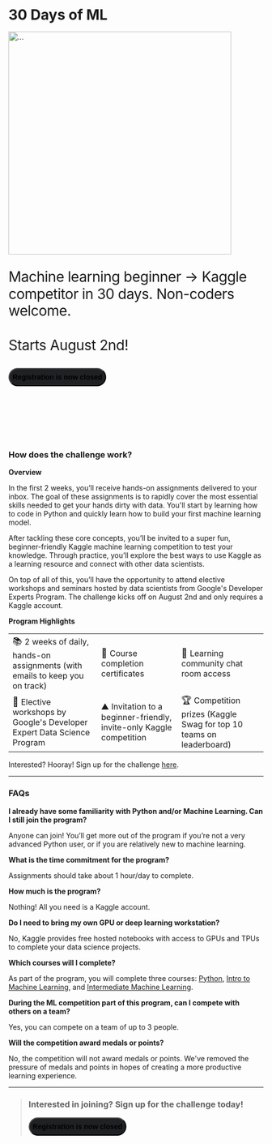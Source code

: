 <div class="CmsPageStyles_Wrapper-sc-sv7l5d cmikCS"><div wrap="wrap" class="sc-pZMyb gJSivh"><div class="sc-oTPCg iokgCh"><h1 class="sc-fznKkj sc-fznZeY sc-pcmTJ la-dTKd" style="margin-bottom: 16px;">30 Days of ML</h1><span class="sc-fznWOq sc-fzolEj sc-pjGbq doPBKh" style="margin-bottom: 24px;"></span></div><div wrap="wrap" class="sc-qQXoI iRurFz"></div></div><div class="CmsPageStyles_Content-sc-d9zw39 gykFBh"><div class="CmsPageStyles_PageContent-sc-1etq1kq cmeTsi"><div class="CmsPageStyles_MarkdownConverterWrapper-sc-1nd6vs0 iIshxq"><div class="cms-page-content">
<!-- <style scoped="">
    .main-content { 
        max-width: 900px; 
        width: 100%;
    }
</style>
 -->
<div class="main-content">

<div> <img class="cms-img-right" src="https://storage.googleapis.com/kaggle-media/Images/30_Days_ML_Hero.png" alt="..." style="width:440px; "> <p style="font-size: 28px; line-height: 1.2em; letter-spacing: -0.5px; ">Machine learning beginner → Kaggle competitor in 30 days. Non-coders welcome. <br><br>Starts August 2nd!</p><a href=""> <button class="cms-primary-button" style="background-color: rgb(32, 33, 36); border-radius: 20px; height: 36px; font-size: 14px; font-weight: 700; cursor: pointer;">Registration is now closed</button> </a></div>
<br>
<br>
<br>
<br>
<br>
<br>

<h3>How does the challenge work?</h3>
<p><strong>Overview</strong></p>
<p>
In the first 2 weeks, you’ll receive hands-on assignments delivered to your inbox. The goal of these assignments is to rapidly cover the most essential skills needed to get your hands dirty with data. You'll start by learning how to code in Python and quickly learn how to build your first machine learning model.
</p>
<p>
After tackling these core concepts, you’ll be invited to a super fun, beginner-friendly Kaggle machine learning competition to test your knowledge. Through practice, you’ll explore the best ways to use Kaggle as a learning resource and connect with other data scientists.
</p>
<p>
On top of all of this, you’ll have the opportunity to attend elective workshops and seminars hosted by data scientists from Google's Developer Experts Program. The challenge kicks off on August 2nd and only requires a Kaggle account.
</p>
<p><strong>Program Highlights</strong></p>
<table style="width:100%; border=0">
  <tbody><tr>
    <td><span style="font-size: 18px"> 📚 </span> 2 weeks of daily, hands-on assignments (with emails to keep you on track)</td>
    <td><span style="font-size: 18px"> 📃 </span> Course completion certificates</td>
    <td><span style="font-size: 18px"> 💬 </span> Learning community chat room access</td>
  </tr>
  <tr>
    <td><span style="font-size: 18px"> 🎥 </span> Elective workshops by Google's Developer Expert Data Science Program </td>
    <td><span style="font-size: 18px"> ⛰️ </span> Invitation to a beginner-friendly, invite-only Kaggle competition</td>
    <td><span style="font-size: 18px"> 🏆 </span> Competition prizes (Kaggle Swag for top 10 teams on leaderboard)</td>
  </tr>
</tbody></table>
<p>Interested? Hooray! Sign up for the challenge <a href="https://www.kaggle.com/thirty-days-of-ml-form">here</a>.</p>
<hr>
<h3>FAQs</h3>
<div>
    <p><strong>I already have some familiarity with Python and/or Machine Learning.  Can I still join the program?</strong></p>
    <p>Anyone can join!  You’ll get more out of the program if you’re not a very advanced Python user, or if you are relatively new to machine learning.</p>
    <p><strong>What is the time commitment for the program?</strong></p>
    <p>Assignments should take about 1 hour/day to complete.</p>
    <p><strong>How much is the program?</strong></p>
    <p>Nothing! All you need is a Kaggle account.</p>
    <p><strong>Do I need to bring my own GPU or deep learning workstation?</strong></p>
    <p>No, Kaggle provides free hosted notebooks with access to GPUs and TPUs to complete your data science projects.</p>
    <p><strong>Which courses will I complete?</strong></p>
    <p>As part of the program, you will complete three courses: <a href="https://www.kaggle.com/learn/python">Python</a>, <a href="https://www.kaggle.com/learn/intro-to-machine-learning">Intro to Machine Learning</a>, and <a href="https://www.kaggle.com/learn/intermediate-machine-learning">Intermediate Machine Learning</a>.</p>
    <p><strong>During the ML competition part of this program, can I compete with others on a team?</strong></p>
    <p>Yes, you can compete on a team of up to 3 people.</p>
    <p><strong>Will the competition award medals or points?</strong></p>
    <p>No, the competition will not award medals or points. We've removed the pressure of medals and points in hopes of creating a more productive learning experience.</p>
    </div>
<hr>
<blockquote>
<h3>Interested in joining? Sign up for the challenge today!</h3>
<a href=""> <button class="cms-primary-button" style="background-color: rgb(32, 33, 36); border-radius: 20px; height: 36px; font-size: 14px; font-weight: 700; cursor: pointer;">Registration is now closed</button> </a>
</blockquote>







</div></div></div></div></div></div>
